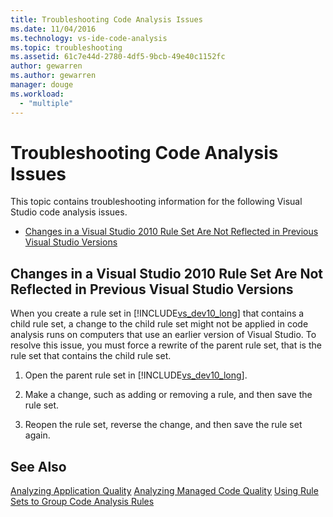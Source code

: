 ```yaml
---
title: Troubleshooting Code Analysis Issues
ms.date: 11/04/2016
ms.technology: vs-ide-code-analysis
ms.topic: troubleshooting
ms.assetid: 61c7e44d-2780-4df5-9bcb-49e40c1152fc
author: gewarren
ms.author: gewarren
manager: douge
ms.workload:
  - "multiple"
---
```

# Troubleshooting Code Analysis Issues
This topic contains troubleshooting information for the following Visual Studio code analysis issues.

-   [Changes in a Visual Studio 2010 Rule Set Are Not Reflected in Previous Visual Studio Versions](#ChildRuleSetChangesInPreviousVersions)

##  <a name="ChildRuleSetChangesInPreviousVersions"></a> Changes in a Visual Studio 2010 Rule Set Are Not Reflected in Previous Visual Studio Versions
 When you create a rule set in [!INCLUDE[vs_dev10_long](../code-quality/includes/vs_dev10_long_md.md)] that contains a child rule set, a change to the child rule set might not be applied in code analysis runs on computers that use an earlier version of Visual Studio. To resolve this issue, you must force a rewrite of the parent rule set, that is the rule set that contains the child rule set.

1.  Open the parent rule set in [!INCLUDE[vs_dev10_long](../code-quality/includes/vs_dev10_long_md.md)].

2.  Make a change, such as adding or removing a rule, and then save the rule set.

3.  Reopen the rule set, reverse the change, and then save the rule set again.

## See Also
 [Analyzing Application Quality](../code-quality/analyzing-application-quality-by-using-code-analysis-tools.md)
 [Analyzing Managed Code Quality](../code-quality/analyzing-managed-code-quality-by-using-code-analysis.md)
 [Using Rule Sets to Group Code Analysis Rules](../code-quality/using-rule-sets-to-group-code-analysis-rules.md)